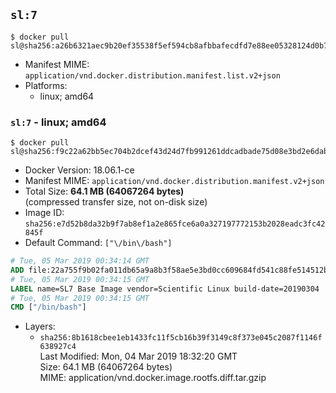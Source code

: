 ## `sl:7`

```console
$ docker pull sl@sha256:a26b6321aec9b20ef35538f5ef594cb8afbbafecdfd7e88ee05328124d0b7545
```

-	Manifest MIME: `application/vnd.docker.distribution.manifest.list.v2+json`
-	Platforms:
	-	linux; amd64

### `sl:7` - linux; amd64

```console
$ docker pull sl@sha256:f9c22a62bb5ec704b2dcef43d24d7fb991261ddcadbade75d08e3bd2e6dab0ad
```

-	Docker Version: 18.06.1-ce
-	Manifest MIME: `application/vnd.docker.distribution.manifest.v2+json`
-	Total Size: **64.1 MB (64067264 bytes)**  
	(compressed transfer size, not on-disk size)
-	Image ID: `sha256:e7d52b8da32b9f7ab8ef1a2e865fce6a0a327197772153b2028eadc3fc42845f`
-	Default Command: `["\/bin\/bash"]`

```dockerfile
# Tue, 05 Mar 2019 00:34:14 GMT
ADD file:22a755f9b02fa011db65a9a8b3f58ae5e3bd0cc609684fd541c88fe514512b13 in / 
# Tue, 05 Mar 2019 00:34:15 GMT
LABEL name=SL7 Base Image vendor=Scientific Linux build-date=20190304
# Tue, 05 Mar 2019 00:34:15 GMT
CMD ["/bin/bash"]
```

-	Layers:
	-	`sha256:8b1618cbee1eb1433fc11f5cb16b39f3149c8f373e045c2087f1146f638927c4`  
		Last Modified: Mon, 04 Mar 2019 18:32:20 GMT  
		Size: 64.1 MB (64067264 bytes)  
		MIME: application/vnd.docker.image.rootfs.diff.tar.gzip
